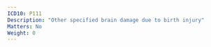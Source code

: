 ```yaml
---
ICD10: P111
Description: "Other specified brain damage due to birth injury"
Matters: No
Weight: 0
---
```

